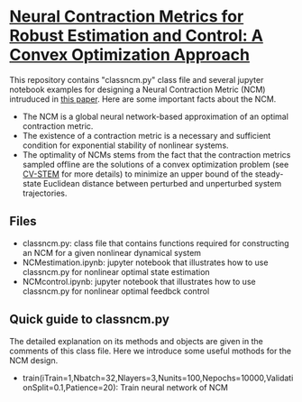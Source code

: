 # [Neural Contraction Metrics for Robust Estimation and Control: A Convex Optimization Approach](https://arxiv.org/abs/2006.04361)
This repository contains "classncm.py" class file and several jupyter notebook examples for designing a Neural Contraction Metric (NCM) intruduced in [this paper](https://arxiv.org/abs/2006.04361). Here are some important facts about the NCM.
* The NCM is a global neural network-based approximation of an optimal contraction metric.
* The existence of a contraction metric is a necessary and sufficient condition for exponential stability of nonlinear systems. 
* The optimality of NCMs stems from the fact that the contraction metrics sampled offline are the solutions of a convex optimization problem (see [CV-STEM](https://arxiv.org/abs/2006.04359) for more details) to minimize an upper bound of the steady-state Euclidean distance between perturbed and unperturbed system trajectories.
## Files
* classncm.py: class file that contains functions required for constructing an NCM for a given nonlinear dynamical system
* NCMestimation.ipynb: jupyter notebook that illustrates how to use classncm.py for nonlinear optimal state estimation
* NCMcontrol.ipynb: jupyter notebook that illustrates how to use classncm.py for nonlinear optimal feedbck control
## Quick guide to classncm.py
The detailed explanation on its methods and objects are given in the comments of this class file. Here we introduce some useful mothods for the NCM design.
* train(iTrain=1,Nbatch=32,Nlayers=3,Nunits=100,Nepochs=10000,ValidationSplit=0.1,Patience=20):
Train neural network of NCM
